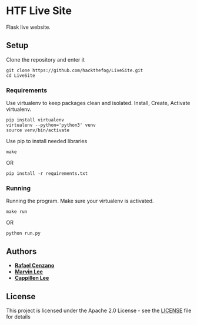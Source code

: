 # HTF Live Site

Flask live website.

## Setup

Clone the repository and enter it

```
git clone https://github.com/hackthefog/LiveSite.git
cd LiveSite
```

### Requirements

Use virtualenv to keep packages clean and isolated. Install, Create, Activate virtualenv.

```
pip install virtualenv
virtualenv --python='python3' venv
source venv/bin/activate
```

Use pip to install needed libraries

```
make
```

OR

```
pip install -r requirements.txt
```

### Running

Running the program. Make sure your virtualenv is activated.

```
make run
```

OR

```
python run.py
```

## Authors

* [**Rafael Cenzano**](https://github.com/RafaelCenzano)
* [**Marvin Lee**](https://github.com/malee31)
* [**Cappillen Lee**](https://github.com/calee14)

## License

This project is licensed under the Apache 2.0 License - see the [LICENSE](LICENSE) file for details
